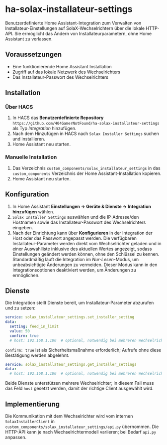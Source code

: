 # ha-solax-installateur-settings

Benutzerdefinierte Home Assistant-Integration zum Verwalten von Installateur-Einstellungen auf SolaX-Wechselrichtern über die lokale HTTP-API. Sie ermöglicht das Ändern von Installateurparametern, ohne Home Assistant zu verlassen.

## Voraussetzungen

- Eine funktionierende Home Assistant Installation
- Zugriff auf das lokale Netzwerk des Wechselrichters
- Das Installateur-Passwort des Wechselrichters

## Installation

### Über HACS

1. In HACS das **Benutzerdefinierte Repository** `https://github.com/404GamerNotFound/ha-solax-installateur-settings` als Typ *Integration* hinzufügen.
2. Nach dem Hinzufügen in HACS nach `Solax Installer Settings` suchen und installieren.
3. Home Assistant neu starten.

### Manuelle Installation

1. Das Verzeichnis `custom_components/solax_installateur_settings` in das `custom_components` Verzeichnis der Home Assistant-Installation kopieren.
2. Home Assistant neu starten.

## Konfiguration

1. In Home Assistant **Einstellungen → Geräte & Dienste → Integration hinzufügen** wählen.
2. `Solax Installer Settings` auswählen und die IP-Adresse/den Hostnamen sowie das Installateur-Passwort des Wechselrichters eingeben.
3. Nach der Einrichtung kann über **Konfigurieren** in der Integration der Host oder das Passwort angepasst werden. Die verfügbaren Installateur-Parameter werden direkt vom Wechselrichter geladen und in einer Auswahlliste inklusive des aktuellen Wertes angezeigt, sodass Einstellungen geändert werden können, ohne den Schlüssel zu kennen. Standardmäßig läuft die Integration im *Nur-Lesen*-Modus, um unbeabsichtigte Änderungen zu vermeiden. Dieser Modus kann in den Integrationsoptionen deaktiviert werden, um Änderungen zu ermöglichen.

## Dienste

Die Integration stellt Dienste bereit, um Installateur-Parameter abzurufen und zu setzen:

```yaml
service: solax_installateur_settings.set_installer_setting
data:
  setting: feed_in_limit
  value: 50
  confirm: true
  # host: 192.168.1.100  # optional, notwendig bei mehreren Wechselrichtern
```
`confirm: true` ist als Sicherheitsmaßnahme erforderlich; Aufrufe ohne diese Bestätigung werden abgelehnt.

```yaml
service: solax_installateur_settings.get_installer_settings
data:
  # host: 192.168.1.100  # optional, notwendig bei mehreren Wechselrichtern
```

Beide Dienste unterstützen mehrere Wechselrichter; in diesem Fall muss das Feld `host` gesetzt werden, damit der richtige Client ausgewählt wird.

## Implementierung

Die Kommunikation mit dem Wechselrichter wird vom internen `SolaxInstallerClient` in `custom_components/solax_installateur_settings/api.py` übernommen. Die HTTP-API kann je nach Wechselrichtermodell variieren; bei Bedarf `api.py` anpassen.

